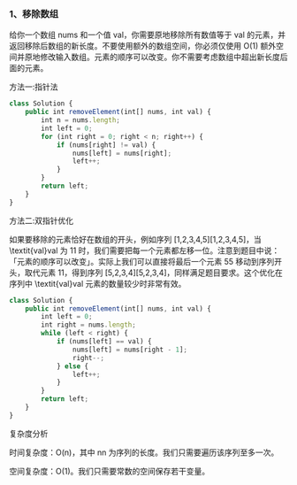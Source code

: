 ### 1、移除数组

给你一个数组 nums 和一个值 val，你需要原地移除所有数值等于 val 的元素，并返回移除后数组的新长度。不要使用额外的数组空间，你必须仅使用 O(1) 额外空间并原地修改输入数组。元素的顺序可以改变。你不需要考虑数组中超出新长度后面的元素。

方法一:指针法

```js
class Solution {
    public int removeElement(int[] nums, int val) {
        int n = nums.length;
        int left = 0;
        for (int right = 0; right < n; right++) {
            if (nums[right] != val) {
                nums[left] = nums[right];
                left++;
            }
        }
        return left;
    }
}
```

方法二:双指针优化

如果要移除的元素恰好在数组的开头，例如序列 [1,2,3,4,5][1,2,3,4,5]，当 \textit{val}val 为 11 时，我们需要把每一个元素都左移一位。注意到题目中说：「元素的顺序可以改变」。实际上我们可以直接将最后一个元素 55 移动到序列开头，取代元素 11，得到序列 [5,2,3,4][5,2,3,4]，同样满足题目要求。这个优化在序列中 \textit{val}val 元素的数量较少时非常有效。

```js
class Solution {
    public int removeElement(int[] nums, int val) {
        int left = 0;
        int right = nums.length;
        while (left < right) {
            if (nums[left] == val) {
                nums[left] = nums[right - 1];
                right--;
            } else {
                left++;
            }
        }
        return left;
    }
}
```

复杂度分析

时间复杂度：O(n)，其中 nn 为序列的长度。我们只需要遍历该序列至多一次。

空间复杂度：O(1)。我们只需要常数的空间保存若干变量。
